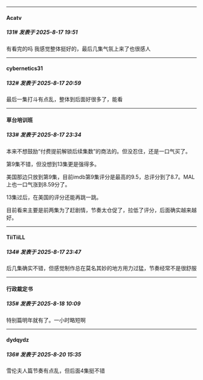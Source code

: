 ﻿
*****

####  Acatv  
##### 131#       发表于 2025-8-17 19:51

有看完的吗 我感觉整体挺好的，最后几集气氛上来了也很感人


*****

####  cybernetics31  
##### 132#       发表于 2025-8-17 20:59

最后一集打斗有点乱，整体到后面好很多了，能看


*****

####  草台培训班  
##### 133#       发表于 2025-8-17 23:34

本来不想鼓励“付费提前解锁后续集数”的商法的。但没忍住，还是一口气买了。

第9集不错，但没想到13集更是强得多。

美国那边只放到第9集，目前imdb第9集评分是最高的9.5，总评分到了8.7。MAL上也一口气涨到8.59分了。

13集过后，在美国的评分还能再跳一跳。

目前看来主要是前两集为了赶剧情，节奏太仓促了，拉低了评分，后面确实越来越好。


*****

####  TiiTiiLL  
##### 134#       发表于 2025-8-17 23:47

后几集确实不错，但感觉制作总在莫名其妙的地方用力过猛，节奏经常不是很舒服


*****

####  行政裁定书  
##### 135#       发表于 2025-8-18 10:09

特别篇明年就有了。一小时略短啊


*****

####  dydqydz  
##### 136#       发表于 2025-8-20 15:35

雪伦夫人篇节奏有点乱，但后面4集挺不错

